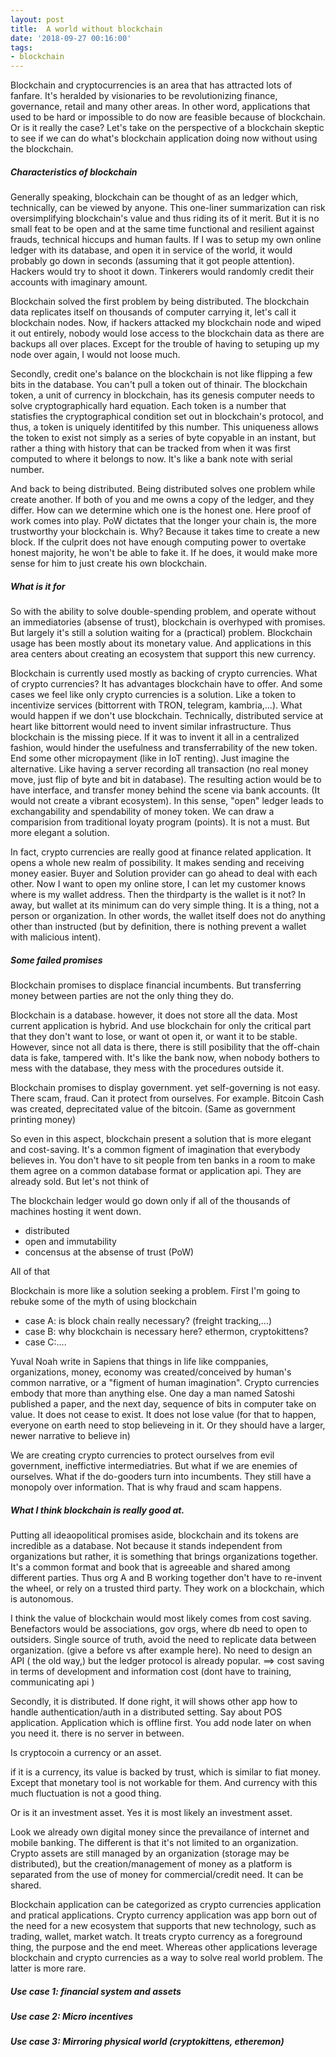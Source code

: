 ```yaml
---
layout: post
title:  A world without blockchain
date: '2018-09-27 00:16:00'
tags:
- blockchain
---
```

Blockchain and cryptocurrencies is an area that has attracted lots of fanfare. It's heralded by visionaries to be revolutionizing finance, governance, retail and many other areas. In other word, applications that used to be hard or impossible to do now are feasible because of blockchain. Or is it really the case? Let's take on the perspective of a blockchain skeptic to see if we can do what's blockchain application doing now without using the blockchain. 

##### Characteristics of blockchain

Generally speaking, blockchain can be thought of as an ledger which, technically, can be viewed by anyone. This one-liner summarization can risk oversimplifying blockchain's value and thus riding its of it merit. But it is no small feat to be open and at the same time functional and resilient against frauds, technical hiccups and human faults. If I was to setup my own online ledger with its database, and open it in service of the world, it would probably go down in seconds (assuming that it got people attention). Hackers would try to shoot it down. Tinkerers would randomly credit their accounts with imaginary amount. 

Blockchain solved the first problem by being distributed. The blockchain data replicates itself on thousands of computer carrying it, let's call it blockchain nodes. Now, if hackers attacked my blockchain node and wiped it out entirely, nobody would lose access to the blockchain data as there are backups all over places. Except for the trouble of having to setuping up my node over again, I would not loose much. 

Secondly, credit one's balance on the blockchain is not like flipping a few bits in the database. You can't pull a token out of thinair. The blockchain token, a unit of currency in blockchain, has its genesis computer needs to solve cryptographically hard equation. Each token is a number that statisfies the cryptographical condition set out in blockchain's protocol, and thus, a token is uniquely identitifed by this number. This uniqueness allows the token to exist not simply as a series of byte copyable in an instant, but rather a thing with history that can be tracked from when it was first computed to where it belongs to now. It's like a bank note with serial number. 

And back to being distributed. Being distributed solves one problem while create another. If both of you and me owns a copy of the ledger, and they differ. How can we determine which one is the honest one. Here proof of work comes into play. PoW dictates that the longer your chain is, the more trustworthy your blockchain is. Why? Because it takes time to create a new block. If the culprit does not have enough computing power to overtake honest majority, he won't be able to fake it. If he does, it would make more sense for him to just create his own blockchain.

##### What is it for

So with the ability to solve double-spending problem, and operate without an immediatories (absense of trust), blockchain is overhyped with promises. But largely it's still a solution waiting for a (practical) problem. Blockchain usage has been mostly about its monetary value. And applications in this area centers about creating an ecosystem that support this new currency. 

Blockchain is currently used mostly as backing of crypto currencies. What of crypto currencies? It has advantages blockchain have to offer. And some cases we feel like only crypto currencies is a solution. Like a token to incentivize services (bittorrent with TRON, telegram, kambria,...). What would happen if we don't use blockchain. Technically, distributed service at heart like bittorrent would need to invent similar infrastructure. Thus blockchain is the missing piece. If it was to invent it all in a centralized fashion, would hinder the usefulness and transferrability of the new token. End some other micropayment (like in IoT renting). Just imagine the alternative. Like having a server recording all transaction (no real money move, just flip of byte and bit in database). The resulting action would be to have interface, and transfer money behind the scene via bank accounts. (It would not create a vibrant ecosystem). In this sense, "open" ledger leads to exchangability and spendability of money token. We can draw a comparision from traditional loyaty program (points). It is not a must. But more elegant a solution.

In fact, crypto currencies are really good at finance related application. It opens a whole new realm of possibility. It makes sending and receiving money easier. Buyer and Solution provider can go ahead to deal with each other. Now I want to open my online store, I can let my customer knows where is my wallet address. Then the thirdparty is the wallet is it not? In away, but wallet at its minimum can do very simple thing. It is a thing, not a person or organization. In other words, the wallet itself does not do anything other than instructed (but by definition, there is nothing prevent a wallet with malicious intent).

##### Some failed promises 

Blockchain promises to displace financial incumbents. But transferring money between parties are not the only thing they do.

Blockchain is a database. however, it does not store all the data. Most current application is hybrid. And use blockchain for only the critical part that they don't want to lose, or want ot open it, or want it to be stable. However, since not all data is there, there is still posibility that the off-chain data is fake, tampered with. It's like the bank now, when nobody bothers to mess with the database, they mess with the procedures outside it.

Blockchain promises to display government. yet self-governing is not easy. There scam, fraud. Can it protect from ourselves. For example. Bitcoin Cash was created, deprecitated value of the bitcoin. (Same as government printing money) 

So even in this aspect, blockchain present a solution that is more elegant and cost-saving. It's a common figment of imagination that everybody believes in. You don't have to sit people from ten banks in a room to make them agree on a common database format or application api. They are already sold. But let's not think of 

The blockchain ledger would go down only if all of the thousands of machines hosting it went down.  
- distributed
- open and immutability
- concensus at the absense of trust (PoW)

All of that 

Blockchain is more like a solution seeking a problem.
First I'm going to rebuke some of the myth of using blockchain
- case A: is block chain really necessary? (freight tracking,...)
- case B: why blockchain is necessary here? ethermon, cryptokittens? 
- case C:....

Yuval Noah write in Sapiens that things in life like comppanies, organizations, money, economy was created/conceived by human's common narrative, or a "figment of human imagination". Crypto currencies embody that more than anything else. One day a man named Satoshi published a paper, and the next day, sequence of bits in computer take on value. It does not cease to exist. It does not lose value (for that to happen, everyone on earth need to stop believeing in it. Or they should have a larger, newer narrative to believe in)

We are creating crypto currencies to protect ourselves from evil government, ineffictive intermediatries. But what if we are enemies of ourselves. What if the do-gooders turn into incumbents. They still have a monopoly over information. That is why fraud and scam happens. 

##### What I think blockchain is really good at.

Putting all ideaopolitical promises aside, blockchain and its tokens are incredible as a database. Not because it stands independent from organizations but rather, it is something that brings organizations together. It's a common format and book that is agreeable and shared among different parties. Thus org A and B working together don't have to re-invent the wheel, or rely on a trusted third party. They work on a blockchain, which is autonomous. 

I think the value of blockchain would most likely comes from cost saving. Benefactors would be associations, gov orgs, where db need to open to outsiders. Single source of truth, avoid the need to replicate data between organization. (give a before vs after example here). No need to design an API ( the old way,) but the ledger  protocol is already popular. ==> cost saving in terms of development and information cost (dont have to training, communicating api )

Secondly, it is distributed. If done right, it will shows other app how to handle authentication/auth in a distributed setting. Say about POS application. Application which is offline first. You add node later on when you need it. there is no server in between. 


Is cryptocoin a currency or an asset. 

if it is a currency, its value is backed by trust, which is similar to fiat money. Except that monetary tool is not workable for them. And currency with this much fluctuation is not a good thing.

Or is it an investment asset. Yes it is most likely an investment asset. 

Look we already own digital money since the prevailance of internet and mobile banking. The different is that it's not limited to an organization. Crypto assets are still managed by an organization (storage may be distributed), but the creation/management of money as a platform is separated from the use of money for commercial/credit need. It can be shared. 

Blockchain application can be categorized as crypto currencies application and pratical applications. Crypto currency application was app born out of the need for a new ecosystem that supports that new technology, such as trading, wallet, market watch. It treats crypto currency as a foreground thing, the purpose and the end meet. Whereas other applications leverage blockchain and crypto currencies as a way to solve real world problem. The latter is more rare. 


##### Use case 1: financial system and assets

##### Use case 2: Micro incentives

##### Use case 3: Mirroring physical world (cryptokittens, etheremon)
